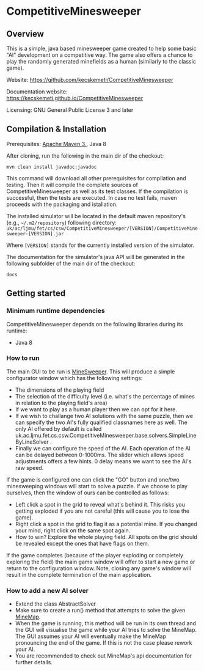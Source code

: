 # CompetitiveMinesweeper

## Overview
This is a simple, java based minesweeper game created to help some basic "AI" development on a competitive way. The game also offers a chance to play the randomly generated minefields as a human (similarly to the classic game).

Website: 
https://github.com/kecskemeti/CompetitiveMinesweeper

Documentation website:
https://kecskemeti.github.io/CompetitiveMinesweeper

Licensing:
GNU General Public License 3 and later

## Compilation & Installation

Prerequisites: [Apache Maven 3.](http://maven.apache.org/), Java 8

After cloning, run the following in the main dir of the checkout:

`mvn clean install javadoc:javadoc`

This command will download all other prerequisites for compilation and testing. Then it will compile the complete sources of CompetitiveMinesweeper as well as its test classes. If the compilation is successful, then the tests are executed. In case no test fails, maven proceeds with the packaging and istallation.

The installed simulator will be located in the default maven repository's (e.g., `~/.m2/repository`) following directory: 
`uk/ac/ljmu/fet/cs/csw/CompetitiveMinesweeper/[VERSION]/CompetitiveMinesweeper-[VERSION].jar`

Where `[VERSION]` stands for the currently installed version of the simulator.

The documentation for the simulator's java API will be generated in the following subfolder of the main dir of the checkout:

`docs`

## Getting started

### Minimum runtime dependencies
CompetitiveMinesweeper depends on the following libraries during its runtime: 
* Java 8

### How to run
The main GUI to be run is [MineSweeper](https://github.com/kecskemeti/CompetitiveMinesweeper/blob/master/src/main/java/uk/ac/ljmu/fet/cs/csw/CompetitiveMinesweeper/gui/MineSweeper.java). This will produce a simple configurator window which has the following settings:
* The dimensions of the playing field
* The selection of the difficulty level (i.e. what's the percentage of mines in relation to the playing field's area)
* If we want to play as a human player then we can opt for it here.
* If we wish to challange two AI solutions with the same puzzle, then we can specify the two AI's fully qualified classnames here as well. The only AI offered by default is called uk.ac.ljmu.fet.cs.csw.CompetitiveMinesweeper.base.solvers.SimpleLineByLineSolver .
* Finally we can configure the speed of the AI. Each operation of the AI can be delayed between 0-1000ms. The slider which allows speed adjustments offers a few hints. 0 delay means we want to see the AI's raw speed. 

If the game is configured one can click the "GO" button and one/two minesweeping windows will start to solve a puzzle. If we choose to play ourselves, then the window of ours can be controlled as follows:
* Left click a spot in the grid to reveal what's behind it. This risks you getting exploded if you are not careful (this will cause you to lose the game).
* Right click a spot in the grid to flag it as a potential mine. If you changed your mind, right click on the same spot again.
* How to win? Explore the whole playing field. All spots on the grid should be revealed except the ones that have flags on them.

If the game completes (because of the player exploding or completely exploring the field) the main game window will offer to start a new game or return to the configuration window. Note, closing any game's window will result in the complete termination of the main application.

### How to add a new AI solver
* Extend the class AbstractSolver
* Make sure to create a run() method that attempts to solve the given [MineMap](https://kecskemeti.github.io/CompetitiveMinesweeper/uk/ac/ljmu/fet/cs/csw/CompetitiveMinesweeper/base/MineMap.html). 
* When the game is running, this method will be run in its own thread and the GUI will visualise the game while your AI tries to solve the MineMap. The GUI assumes your AI will eventually make the MineMap pronouncing the end of the game. If this is not the case please rework your AI. 
* You are recommended to check out MineMap's api documentation for further details.
